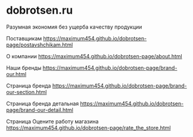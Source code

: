 # dobrotsen.ru
Разумная экономия без ущерба качеству продукции

Поставщикам
https://maximum454.github.io/dobrotsen-page/postavshchikam.html

О компании
https://maximum454.github.io/dobrotsen-page/about.html

Наши бренды
https://maximum454.github.io/dobrotsen-page/brand-our.html

Страница бренда
https://maximum454.github.io/dobrotsen-page/brand-our-section.html

Страница бренда детальная
https://maximum454.github.io/dobrotsen-page/brand-our-detail.html

Страница Оцените работу магазина
https://maximum454.github.io/dobrotsen-page/rate_the_store.html